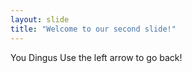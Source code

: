 ```yaml
---
layout: slide
title: "Welcome to our second slide!"
---
```

You Dingus
Use the left arrow to go back!
